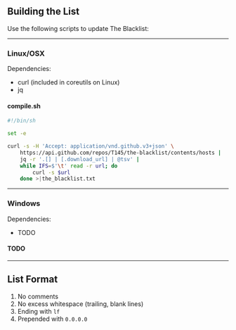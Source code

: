 ## Building the List

Use the following scripts to update The Blacklist:

---

### Linux/OSX

Dependencies:
- curl (included in coreutils on Linux)
- jq

#### **compile.sh**
```sh
#!/bin/sh

set -e

curl -s -H 'Accept: application/vnd.github.v3+json' \
    https://api.github.com/repos/T145/the-blacklist/contents/hosts |
    jq -r '.[] | [.download_url] | @tsv' |
    while IFS=$'\t' read -r url; do
        curl -s $url
    done >|the_blacklist.txt
```

---

### Windows

Dependencies:
- TODO

#### TODO

---

## List Format

1. No comments
2. No excess whitespace (trailing, blank lines)
3. Ending with `lf`
4. Prepended with `0.0.0.0 `
